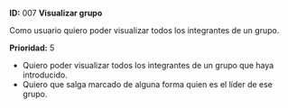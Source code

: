 **ID:** 007 **Visualizar grupo**

Como usuario quiero poder visualizar todos los integrantes de un grupo.

**Prioridad:** 5

* Quiero poder visualizar todos los integrantes de un grupo que haya introducido.
* Quiero que salga marcado de alguna forma quien es el líder de ese grupo.
